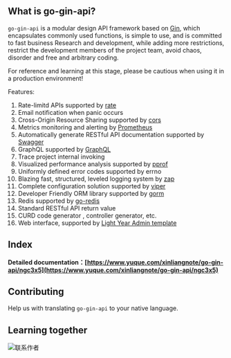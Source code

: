 ## What is go-gin-api?

`go-gin-api` is a modular design API framework based on [Gin](https://github.com/gin-gonic/gin), which encapsulates commonly used functions, is simple to use, and is committed to fast business Research and development, while adding more restrictions, restrict the development members of the project team, avoid chaos, disorder and free and arbitrary coding.

For reference and learning at this stage, please be cautious when using it in a production environment!

Features:
1. Rate-limitd  APIs supported by [rate](https://golang.org/x/time/rate)
1. Email notification when panic occurs
1. Cross-Origin Resource Sharing supported by [cors](https://github.com/rs/cors)
1. Metrics monitoring and alerting by [Prometheus](https://github.com/prometheus/client_golang)
1. Automatically generate RESTful API documentation supported by [Swagger](https://github.com/swaggo/gin-swagger) 
1. GraphQL supported by [GraphQL](https://github.com/99designs/gqlgen)
1. Trace project internal invoking
1. Visualized performance analysis supported by [pprof](https://github.com/gin-contrib/pprof)
1. Uniformly defined error codes supported by errno
1. Blazing fast, structured, leveled logging system by [zap](https://go.uber.org/zap)
1. Complete configuration solution supported by [viper](https://github.com/spf13/viper)
1. Developer Friendly ORM library supported by [gorm](https://gorm.io/gorm)
1. Redis supported by [go-redis](https://github.com/go-redis/redis)
1. Standard RESTful API return value
1. CURD code generator , controller generator, etc.
1. Web interface, supported by [Light Year Admin template](https://gitee.com/yinqi/Light-Year-Admin-Using-Iframe)



## Index

**Detailed documentation：[https://www.yuque.com/xinliangnote/go-gin-api/ngc3x5](https://www.yuque.com/xinliangnote/go-gin-api/ngc3x5)**

## Contributing

Help us with translating `go-gin-api` to your native language.

## Learning together

![联系作者](https://i.loli.net/2021/07/02/cwiLQ13CRgJIS86.jpg)